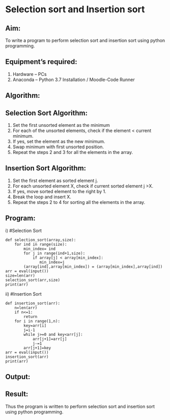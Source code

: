 # Selection sort and Insertion sort
## Aim:
To write a program to perform selection sort and insertion sort using python programming.
## Equipment’s required:
1.	Hardware – PCs
2.	Anaconda – Python 3.7 Installation / Moodle-Code Runner
## Algorithm:
## Selection Sort Algorithm:
1.	Set the first unsorted element as the minimum
2.	For each of the unsorted elements, check if the element < current minimum.
3.	If yes, set the element as the new minimum.
4.	Swap minimum with first unsorted position.
5.	Repeat the steps 2 and 3 for all the elements in the array.
## Insertion Sort Algorithm:
1.	Set the first element as sorted element j.
2.	For each unsorted element X, check if current sorted element j >X.
3.	If yes, move sorted element to the right by 1.
4.	Break the loop and insert X.
5.	Repeat the steps 2 to 4 for sorting all the elements in the array.
## Program:
i)	#Selection Sort
```
def selection_sort(array,size):
    for ind in range(size):
        min_index= ind
        for j in range(ind+1,size):
            if array[j] < array[min_index]:
               min_index=j
        (array[ind],array[min_index]) = (array[min_index],array[ind])
arr = eval(input())
size=len(arr)
selection_sort(arr,size)
print(arr)
```
ii)	#Insertion Sort
```
def insertion_sort(arr):
    n=len(arr)
    if n<=1:
        return
    for i in range(1,n):
        key=arr[i]
        j=i-1
        while j>=0 and key<arr[j]:
            arr[j+1]=arr[j]
            j-=1
        arr[j+1]=key
arr = eval(input())
insertion_sort(arr)
print(arr)
```

## Output:


## Result:
Thus the program is written to perform selection sort and insertion sort using python programming.
